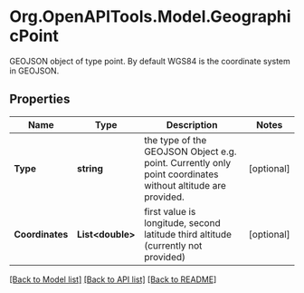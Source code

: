 # Org.OpenAPITools.Model.GeographicPoint
GEOJSON object of type point. By default WGS84 is the coordinate system in GEOJSON.
## Properties

Name | Type | Description | Notes
------------ | ------------- | ------------- | -------------
**Type** | **string** | the type of the GEOJSON Object e.g. point. Currently only point coordinates without altitude are provided. | [optional] 
**Coordinates** | **List&lt;double&gt;** | first value is longitude, second latitude third altitude (currently not provided) | [optional] 

[[Back to Model list]](../README.md#documentation-for-models) [[Back to API list]](../README.md#documentation-for-api-endpoints) [[Back to README]](../README.md)

